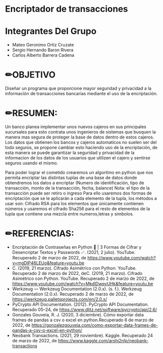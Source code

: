 # Encriptador de transacciones
# Integrantes Del Grupo
  - Mateo Geronimo Ortiz Cruzate
  - Sergio Hernando Baron Rivera
  - Carlos Alberto Barrera Cadena

# ✏OBJETIVO
Diseñar un programa que proporcione mayor seguridad y privacidad a la información de transacciones bancarias mediante el uso de la encriptación.

# ✏RESUMEN:
Un banco planea implementar unos nuevos cajeros en sus principales sucursales para esto contrata unos ingenieros de sistemas que busquen la manera 
mas segura de proteger la base de datos dentro de estos cajeros.
Los datos que obtienen los bancos y cajeros automaticos no suelen ser del todo seguros, se propone cambiar esto haciendo uso de la encriptación,
de esta manera se puede garantizar la seguridad y privacidad 
de la informacion de los datos de los usuarios que utilizen el cajero y sentirse seguros usando el mismo.

Para poder lograr el cometido crearemos un algoritmo en python que nos permita
encriptar las distintas tuplas de una base de datos donde obtendremos
los datos a encriptar (Numero de identificación, tipo de transacción, monto de la transacción, fecha, balance)
Nota: el tipo de la transacción puede ser retiro o ingreso
Para ello usaremos dos formas de encriptación que se le aplicarán a cada elemento de la tupla, los métodos a usar son: 
Cifrado RSA para los elementos que únicamente contienen números y usaremos el cifrado Sha256 para el resto de elementos de la tupla que contiene
una mezcla entre numeros,letras y simbolos.


# ✏REFERENCIAS:

 - Encriptación de Contraseñas en Python 🔐 | 3 Formas de Cifrar y Desencriptar Textos y Passwords ✅. (2021, 2 julio). YouTube. Recuperado 2 de marzo de 2022, de https://www.youtube.com/watch?v=mgDIP46LEUo&feature=youtu.be
 - C. (2019, 21 marzo). Cifrado Asimétrico con Python. YouTube. Recuperado 2 de marzo de 2022, deC. (2019, 21 marzo). Cifrado Asimétrico con Python. YouTube. Recuperado 2 de marzo de 2022, de https://www.youtube.com/watch?v=MkdlDwqvUHk&feature=youtu.be
 - Werkzeug — Werkzeug Documentation (2.0.x). (s. f.). Werkzeug Documentation (2.0.x). Recuperado 2 de marzo de 2022, de https://werkzeug.palletsprojects.com/en/2.0.x/
 -  PyCrypto API Documentation. (2012). PyCrypto API Documentation. Recuperado 05–24, de https://www.dlitz.net/software/pycrypto/api/2.6/
 -  Gonzales Gouveia, R. J. (2020, 3 diciembre). Cómo exportar data frames de pandas a csv o excel en python.Recuperado 6 de marzo de 2022, de https://gonzalezgouveia.com/como-exportar-data-frames-de-pandas-a-csv-o-excel-en-python/
 -  Neobank Transactions. (2021, 29 noviembre). Kaggle. Recuperado 24 de marzo de 2022, de https://www.kaggle.com/arshi2nlp/neobank-transactions

